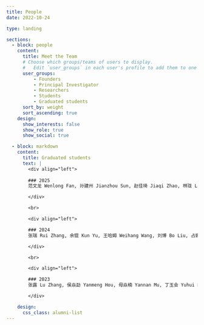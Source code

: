```yaml
---
title: People
date: 2022-10-24

type: landing

sections:
  - block: people
    content:
      title: Meet the Team
      # Choose which groups/teams of users to display.
      #   Edit `user_groups` in each user's profile to add them to one or more of these groups.
      user_groups:
          - Founders
          - Principal Investigator
          - Researchers
          - Students
          - Graduated students
      sort_by: weight
      sort_ascending: true
    design:
      show_interests: false
      show_role: true
      show_social: true

  - block: markdown
    content:
      title: Graduated students
      text: |
        <div align="left">
        
        ### 2025
        范文龙 Wenlong Fan, 孙建州 Jianzhou Sun, 赵佳琦 Jiaqi Zhao, 林珑 Long Lin, 石宋涛 Songtao Shi, 郑涛 Tao Zheng, 白新猿 Xinyuan Bai, 齐肖如 Xiaoru Qi, 杨智勇 Zhiyong Yang, 李招毅 Zhaoyi Li, 郝龙 Long Hao, 王铭毅 Mingyi Wang

        </div>

        <br>

        <div align="left">

        ### 2024
        张瑞 Rui Zhang, 余锟 Kun Yu, 王哈姆 Weihang Wang, 刘博 Bo Liu, 占娜娜 Nana Zhan, 许梦蛟 Mengjiao Xu, 张文强 Wenqiang Zhang, 冯泽刚 Zegang Feng

        </div>

        <br>

        <div align="left">

        ### 2023
        张露 Lu Zhang, 侯焱勐 Yanmeng Hou, 母焱楠 Yannan Mu, 丁玉会 Yuhui Ding, 赵晶晶 Jingjing Zhao, 王耀卓 Yaozhuo Wang, 吕和宇 Heyu Lv

        </div>

    design:
      css_class: alumni-list
---
```

